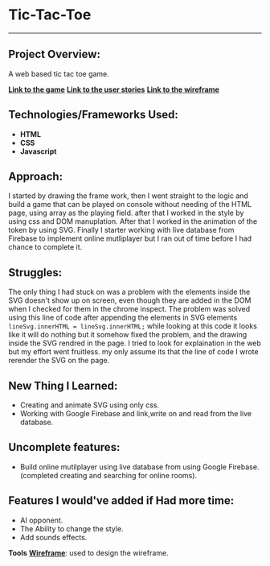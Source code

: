 # Tic-Tac-Toe
---
## Project Overview:

A web based tic tac toe game. 

**[Link to the game](https://hazimalblowi.github.io/Tic-Tac-Toe/)**
**[Link to the user stories](https://github.com/HazimAlblowi/project-1-prompt#user-stori)**
**[Link to the wireframe](/images/wireframe.png)**

## Technologies/Frameworks Used:
- **HTML**
- **CSS**
- **Javascript**

## Approach:
I started by drawing the frame work, then I went straight to the logic and build a game that can be played on console without needing of the HTML page, using  array as the playing field. after that I worked in the style by using css and DOM manuplation. After that I worked in the animation of the token by using SVG. Finally I starter working with live database from Firebase to implement  online mutliplayer but I ran out of time before I had chance to complete it.

## Struggles:
The only thing I had stuck on was a problem with the elements inside the SVG doesn't show up on screen, even though they are added in the DOM when I checked for them in the chrome inspect.
The problem was solved using this line of code after appending the elements in SVG elements
`lineSvg.innerHTML = lineSvg.innerHTML;`
while looking at this code it looks like it will do nothing  but it somehow fixed the problem, and the drawing inside the SVG rendred in the page.
I tried to look for explaination in the web but my effort went fruitless.
my only assume its that the line of code I wrote rerender the SVG on the page.

## New Thing I Learned:
- Creating and animate SVG using only css.
- Working with Google Firebase and link,write on and read from the live database.

## Uncomplete features:
- Build online mutilplayer using live database from using Google Firebase. (completed creating and searching for online rooms).

## Features I would've added if Had more time:
- AI opponent.
- The Ability to change the style.
- Add sounds effects.

**Tools**
**[Wireframe](https://wireframe.cc/)**: used to design the wireframe.



